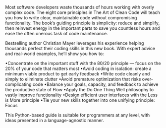 Most software developers waste thousands of hours working with overly complex code. The eight core principles in The Art of Clean Code will teach you how to write clear, maintainable code without compromising functionality. The book’s guiding principle is simplicity: reduce and simplify, then reinvest energy in the important parts to save you countless hours and ease the often onerous task of code maintenance.

Bestselling author Christian Mayer leverages his experience helping thousands perfect their coding skills in this new book. With expert advice and real-world examples, he’ll show you how to:

•Concentrate on the important stuff with the 80/20 principle — focus on the 20% of your code that matters most •Avoid coding in isolation: create a minimum viable product to get early feedback •Write code cleanly and simply to eliminate clutter •Avoid premature optimization that risks over-complicating code •Balance your goals, capacity, and feedback to achieve the productive state of Flow •Apply the Do One Thing Well philosophy to vastly improve functionality •Design efficient user interfaces with the Less is More principle •Tie your new skills together into one unifying principle: Focus

This Python-based guide is suitable for programmers at any level, with ideas presented in a language-agnostic manner.